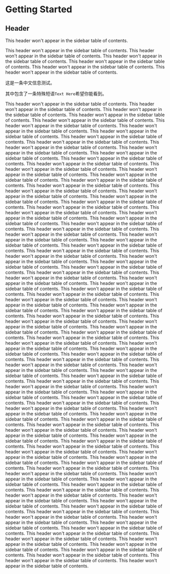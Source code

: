 # Getting Started

## Header

This header won't appear in the sidebar table of contents.

This header won't appear in the sidebar table of contents.
This header won't appear in the sidebar table of contents.
This header won't appear in the sidebar table of contents.
This header won't appear in the sidebar table of contents.
This header won't appear in the sidebar table of contents.
This header won't appear in the sidebar table of contents.

这是一条中文信息测试。

其中包含了一条特殊短语`Text Here`希望你能看到。

This header won't appear in the sidebar table of contents.
This header won't appear in the sidebar table of contents.
This header won't appear in the sidebar table of contents.
This header won't appear in the sidebar table of contents.
This header won't appear in the sidebar table of contents.
This header won't appear in the sidebar table of contents.
This header won't appear in the sidebar table of contents.
This header won't appear in the sidebar table of contents.
This header won't appear in the sidebar table of contents.
This header won't appear in the sidebar table of contents.
This header won't appear in the sidebar table of contents.
This header won't appear in the sidebar table of contents.
This header won't appear in the sidebar table of contents.
This header won't appear in the sidebar table of contents.
This header won't appear in the sidebar table of contents.
This header won't appear in the sidebar table of contents.
This header won't appear in the sidebar table of contents.
This header won't appear in the sidebar table of contents.
This header won't appear in the sidebar table of contents.
This header won't appear in the sidebar table of contents.
This header won't appear in the sidebar table of contents.
This header won't appear in the sidebar table of contents.
This header won't appear in the sidebar table of contents.
This header won't appear in the sidebar table of contents.
This header won't appear in the sidebar table of contents.
This header won't appear in the sidebar table of contents.
This header won't appear in the sidebar table of contents.
This header won't appear in the sidebar table of contents.
This header won't appear in the sidebar table of contents.
This header won't appear in the sidebar table of contents.
This header won't appear in the sidebar table of contents.
This header won't appear in the sidebar table of contents.
This header won't appear in the sidebar table of contents.
This header won't appear in the sidebar table of contents.
This header won't appear in the sidebar table of contents.
This header won't appear in the sidebar table of contents.
This header won't appear in the sidebar table of contents.
This header won't appear in the sidebar table of contents.
This header won't appear in the sidebar table of contents.
This header won't appear in the sidebar table of contents.
This header won't appear in the sidebar table of contents.
This header won't appear in the sidebar table of contents.
This header won't appear in the sidebar table of contents.
This header won't appear in the sidebar table of contents.
This header won't appear in the sidebar table of contents.
This header won't appear in the sidebar table of contents.
This header won't appear in the sidebar table of contents.
This header won't appear in the sidebar table of contents.
This header won't appear in the sidebar table of contents.
This header won't appear in the sidebar table of contents.
This header won't appear in the sidebar table of contents.
This header won't appear in the sidebar table of contents.
This header won't appear in the sidebar table of contents.
This header won't appear in the sidebar table of contents.
This header won't appear in the sidebar table of contents.
This header won't appear in the sidebar table of contents.
This header won't appear in the sidebar table of contents.
This header won't appear in the sidebar table of contents.
This header won't appear in the sidebar table of contents.
This header won't appear in the sidebar table of contents.
This header won't appear in the sidebar table of contents.
This header won't appear in the sidebar table of contents.
This header won't appear in the sidebar table of contents.
This header won't appear in the sidebar table of contents.
This header won't appear in the sidebar table of contents.
This header won't appear in the sidebar table of contents.
This header won't appear in the sidebar table of contents.
This header won't appear in the sidebar table of contents.
This header won't appear in the sidebar table of contents.
This header won't appear in the sidebar table of contents.
This header won't appear in the sidebar table of contents.
This header won't appear in the sidebar table of contents.
This header won't appear in the sidebar table of contents.
This header won't appear in the sidebar table of contents.
This header won't appear in the sidebar table of contents.
This header won't appear in the sidebar table of contents.
This header won't appear in the sidebar table of contents.
This header won't appear in the sidebar table of contents.
This header won't appear in the sidebar table of contents.
This header won't appear in the sidebar table of contents.
This header won't appear in the sidebar table of contents.
This header won't appear in the sidebar table of contents.
This header won't appear in the sidebar table of contents.
This header won't appear in the sidebar table of contents.
This header won't appear in the sidebar table of contents.
This header won't appear in the sidebar table of contents.
This header won't appear in the sidebar table of contents.
This header won't appear in the sidebar table of contents.
This header won't appear in the sidebar table of contents.
This header won't appear in the sidebar table of contents.
This header won't appear in the sidebar table of contents.
This header won't appear in the sidebar table of contents.
This header won't appear in the sidebar table of contents.
This header won't appear in the sidebar table of contents.
This header won't appear in the sidebar table of contents.
This header won't appear in the sidebar table of contents.
This header won't appear in the sidebar table of contents.
This header won't appear in the sidebar table of contents.
This header won't appear in the sidebar table of contents.
This header won't appear in the sidebar table of contents.
This header won't appear in the sidebar table of contents.
This header won't appear in the sidebar table of contents.
This header won't appear in the sidebar table of contents.
This header won't appear in the sidebar table of contents.
This header won't appear in the sidebar table of contents.
This header won't appear in the sidebar table of contents.
This header won't appear in the sidebar table of contents.